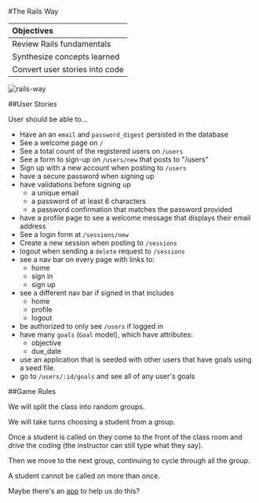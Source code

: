 #The Rails Way

| Objectives |
| :---- |
| Review Rails fundamentals |
| Synthesize concepts learned |
| Convert user stories into code |

![rails-way](http://i.giphy.com/MsvRClUHCl4S4.gif)


##User Stories

User should be able to...

* Have an an `email` and `password_digest` persisted in the database
* See a welcome page on `/`
* See a total count of the registered users on `/users`
* See a form to sign-up on `/users/new` that posts to "/users"
* Sign up with a new account when posting to `/users`
* have a secure password when signing up
* have validations before signing up
    * a unique email
    * a password of at least 6 characters
    * a password confirmation that matches the password provided
* have a profile page to see a welcome message that displays their email address
* See a login form at `/sessions/new`
* Create a new session when posting to `/sessions`
* logout when sending a `delete` request to `/sessions`
* see a nav bar on every page with links to:
    * home
    * sign in
    * sign up
* see a different nav bar if signed in that includes
    * home
    * profile
    * logout
* be authorized to only see `/users` if logged in
* have many `goals` (`Goal` model), which have attributes:
    * objective
    * due_date
* use an application that is seeded with other users that have goals using a seed file.
* go to `/users/:id/goals` and see all of any user's goals


##Game Rules

We will split the class into random groups.

We will take turns choosing a student from a group.

Once a student is called on they come to the front of the class room and *drive* the coding (the instructor can still type what they say).

Then we move to the next group, continuing to cycle through all the group.

A student cannot be called on more than once.

Maybe there's an [app](https://github.com/iliastsangaris/random-groups) to help us do this?
